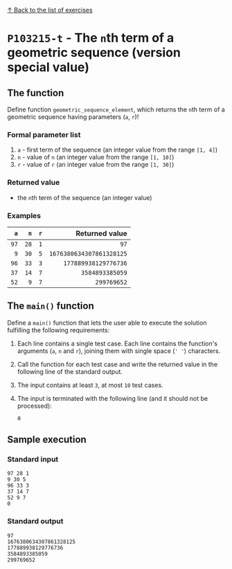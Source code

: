 
[↑ Back to the list of exercises](./README.md)

# `P103215-t` - The `n`th term of a geometric sequence (version special value)

## The function

Define function `geometric_sequence_element`, which returns the `n`th term of a geometric sequence having parameters (`a`, `r`)!

### Formal parameter list

1. `a` - first term of the sequence (an integer value from the range `[1, 4]`)
1. `n` - value of `n` (an integer value from the range `[1, 10]`)
1. `r` - value of `r` (an integer value from the range `[1, 30]`)

### Returned value

* the `n`th term of the sequence (an integer value)

### Examples

| `a` | `n` | `r` | Returned value | 
| ---: | ---: | ---: | --: | 
| `97` | `28` | `1` | `97` | 
| `9` | `30` | `5` | `1676380634307861328125` | 
| `96` | `33` | `3` | `177889938129776736` | 
| `37` | `14` | `7` | `3584893385059` | 
| `52` | `9` | `7` | `299769652` | 

## The `main()` function

Define a `main()` function that lets the user able to execute the solution fulfilling the following requirements:

1. Each line contains a single test case. Each line contains the function's arguments (`a`, `n` and `r`), joining them with single space (`' '`) characters.
1. Call the function for each test case and write the returned value in the following line of the standard output.
1. The input contains at least `3`, at most `10` test cases.
1. The input is terminated with the following line (and it should not be processed):

	```
	0
	```

## Sample execution

### Standard input

```
97 28 1
9 30 5
96 33 3
37 14 7
52 9 7
0
```

### Standard output

```
97
1676380634307861328125
177889938129776736
3584893385059
299769652
```